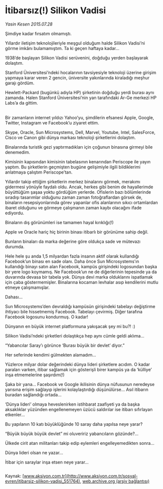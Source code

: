 # İtibarsız(!) Silikon Vadisi

*Yasin Kesen 2015.07.28*

<div class="pNewsDetailMainContent" itemprop="articleBody">
 <p>
  Şimdiye kadar fırsatım olmamıştı.
 </p>
 <p>
  Yıllardır iletişim teknolojileriyle meşgul olduğum halde Silikon Vadisi’ni görme imkânı bulamamıştım. Ta ki geçen haftaya kadar...
 </p>
 <p>
  1938’de başlayan Silikon Vadisi serüvenini, doğduğu yerden başlayarak dolaştım.
 </p>
 <p>
  Stanford Üniversitesi’ndeki hocalarının tavsiyesiyle teknoloji üzerine girişim yapmaya karar veren 2 gencin, üniversite yakınlarında kiraladığı meşhur garajı gördüm.
 </p>
 <p>
  Hewlett-Packard (bugünkü adıyla HP) şirketinin doğduğu yerdi burası aynı zamanda. Halen Stanford Üniversitesi’nin yan tarafındaki Ar-Ge merkezi HP Labs’a da gittim.
 </p>
 <p>
  <br>
   Bir zamanların internet yıldızı Yahoo’yu, şimdilerin efsanesi Apple, Google, Twitter, Instagram ve Facebook’u ziyaret ettim.
  </br>
 </p>
 <p>
  Skype, Oracle, Sun Microsystems, Dell, Marvel, Youtube, Intel, SalesForce, Cisco ve Canon gibi dünya markası teknoloji şirketlerini dolaştım.
 </p>
 <p>
  Binalarında turistik gezi yaptırmadıkları için çoğunun binasına girmeyi bile denemedim.
 </p>
 <p>
  Kimisinin kapısından kimisinin tabelasının kenarından Periscope ile yayın yaptım. Bu şirketlerin geçmişten bugüne gelişimiyle ilgili bildiklerimi anlatmaya çalıştım Periscope’tan.
 </p>
 <p>
  Yıllardır takip ettiğim şirketlerin merkez binalarını görmek, merakımı gidermesi yönüyle faydalı oldu. Ancak, herkes gibi benim de hayallerimde büyüttüğüm şaşaa yoktu gördüğüm yerlerde. Ofislerin bazı bölümlerinde sıradışı tasarımlar olduğunu zaman zaman fotoğraflardan görsek de, binaların resepsiyonlarında görev yapanlar ofis alanlarının sıkıcı ortamlardan ibaret olduğunu ve görmeye çalışmanın zaman kaybı olacağını ifade ediyordu.
 </p>
 <p>
  Binaların dış görünümleri ise tamamen hayal kırıklığı(!)
 </p>
 <p>
  Apple ve Oracle hariç hiç birinin binası itibarlı bir görünüme sahip değil.
 </p>
 <p>
  Bunların binaları da marka değerine göre oldukça sade ve mütevazı durumda.
 </p>
 <p>
  Hele hele şu anda 1,5 milyardan fazla insanın aktif olarak kullandığı Facebook’un binası en sade olanı. Daha önce Sun Microsystems’ın kullandığı binayı satın alan Facebook, kampüs girişindeki logosundan başka bir yere logo koymamış. Ne Facebook’un ne de diğerlerinin tepesinde ya da duvarında devasa bir tabela yok. Dünya devi marka olduklarını ispatlamak için çaba göstermemişler. Binalarına kocaman levhalar asıp kendilerini mutlu etmeye çalışmamışlar.
 </p>
 <p>
  Dahası...
 </p>
 <p>
  Sun Microsystems’den devraldığı kampüsün girişindeki tabelayı değiştirme ihtiyacı bile hissetmemiş Facebook. Tabelayı çevirmiş. Diğer tarafına Facebook logosunu kondurmuş. O kadar!
 </p>
 <p>
  Dünyanın en büyük internet platformuna yakışacak şey mi bu?! :)
 </p>
 <p>
  Silikon Vadisi’ndeki şirketleri dolaştıkça hep aynı cümle geldi aklıma...
 </p>
 <p>
  “Yabancılar Saray’ı görünce ‘Burası büyük bir devlet’ diyor.”
 </p>
 <p>
  Her seferinde kendimi gülmekten alamadım...
 </p>
 <p>
  Yüzlerce milyar dolar değerindeki dünya lideri şirketlere acıdım. O kadar paraları varken, itibar sağlamak için gösterişli birer kampüs ya da ‘külliye’ inşa etmemelerine şaşırdım(!)
 </p>
 <p>
  Şaka bir yana... Facebook ve Google ikilisinin dünya nüfusunun neredeyse yarısına erişim sağlayıp işlerini kolaylaştırdığı düşünülürse... Asıl itibarın buradan sağlandığı ortada...
 </p>
 <p>
  ‘Dünya lideri’ olmaya heveslenirken istihbarat zaafiyeti ya da başka aksaklıklar yüzünden engellenemeyen üzücü saldırılar ise itibarı sıfırlayan etkenler...
 </p>
 <p>
  Bu yapılanın 10 katı büyüklüğünde 10 saray daha yapılsa neye yarar?
 </p>
 <p>
  “Büyük büyük büyük devlet” mi oluveririz yabancıların gözünde?...
 </p>
 <p>
  Ülkede cirit atan militanları takip edip eylemleri engelleyemedikten sonra...
 </p>
 <p>
  Dünya lideri olsan ne yazar...
 </p>
 <p>
  İtibar için saraylar inşa etsen neye yarar...
 </p>
 <p>
  <img alt="" src="http://web.archive.org/web/20150805133852im_/http://medya.aksiyon.com.tr//aksiyon/2015/07/28/570301.jpg "/>
 </p>
</div>


Kaynak: [www.aksiyon.com.tr](http://www.aksiyon.com.tr/sosyal-evren/itibarsiz-silikon-vadisi_551764), [web.archive.org (arşiv bağlantısı)](http://web.archive.org/web/20150805133852/http://www.aksiyon.com.tr/sosyal-evren/itibarsiz-silikon-vadisi_551764)
